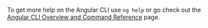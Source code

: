 

To get more help on the Angular CLI use `ng help` or go check out the [Angular CLI Overview and Command Reference](https://angular.io/cli) page.
